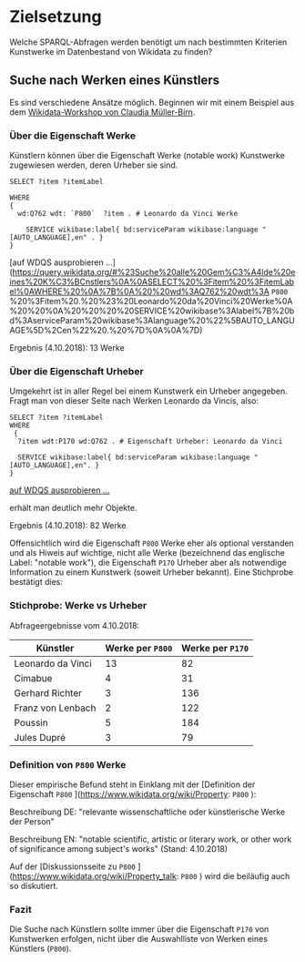 # Zielsetzung

Welche SPARQL-Abfragen werden benötigt um nach bestimmten Kriterien Kunstwerke im Datenbestand von Wikidata zu finden?

## Suche nach Werken eines Künstlers

Es sind verschiedene Ansätze möglich. Beginnen wir mit einem Beispiel aus dem [Wikidata-Workshop von Claudia Müller-Birn](https://github.com/clmb/wikidata_workshop/tree/master/SPARQL1_Statements).

### Über die Eigenschaft Werke

Künstlern können über die Eigenschaft Werke (notable work) Kunstwerke zugewiesen werden, deren Urheber sie sind.

```sparql
SELECT ?item ?itemLabel

WHERE
{
  wd:Q762 wdt: `P800`  ?item . # Leonardo da Vinci Werke

    SERVICE wikibase:label{ bd:serviceParam wikibase:language "[AUTO_LANGUAGE],en" . }
}
```
[auf WDQS ausprobieren ...](https://query.wikidata.org/#%23Suche%20alle%20Gem%C3%A4lde%20eines%20K%C3%BCnstlers%0A%0ASELECT%20%3Fitem%20%3FitemLabel%0AWHERE%20%0A%7B%0A%20%20wd%3AQ762%20wdt%3A `P800` %20%3Fitem%20.%20%23%20Leonardo%20da%20Vinci%20Werke%0A%20%20%0A%20%20%20%20SERVICE%20wikibase%3Alabel%7B%20bd%3AserviceParam%20wikibase%3Alanguage%20%22%5BAUTO_LANGUAGE%5D%2Cen%22%20.%20%7D%0A%0A%7D)

Ergebnis (4.10.2018): 13 Werke

### Über die Eigenschaft Urheber

Umgekehrt ist in aller Regel bei einem Kunstwerk ein Urheber angegeben. Fragt man von dieser Seite nach Werken Leonardo da Vincis, also:

```sparql
SELECT ?item ?itemLabel
WHERE
 {
  ?item wdt:P170 wd:Q762 . # Eigenschaft Urheber: Leonardo da Vinci

  SERVICE wikibase:label{ bd:serviceParam wikibase:language "[AUTO_LANGUAGE],en". }
}
```
[auf WDQS ausprobieren ...](https://query.wikidata.org/#%23%20Suche%20nach%20Gem%C3%A4lden%20Leonardo%20da%20Vincis%2C%20per%20Urheber%0A%0ASELECT%20%3Fitem%20%3FitemLabel%20%0AWHERE%0A%20%7B%0A%20%20%3Fitem%20wdt%3AP170%20wd%3AQ762%20.%20%23%20Eigenschaft%20Urheber%3A%20Leonardo%20da%20Vinci%0A%20%20%20%0A%20%20SERVICE%20wikibase%3Alabel%7B%20bd%3AserviceParam%20wikibase%3Alanguage%20%22%5BAUTO_LANGUAGE%5D%2Cen%22.%20%7D%0A%7D)

erhält man deutlich mehr Objekte.

Ergebnis (4.10.2018): 82 Werke

Offensichtlich wird die Eigenschaft `P800` Werke eher als optional verstanden und als Hiweis auf wichtige, nicht alle Werke (bezeichnend das englische Label: "notable work"), die Eigenschaft `P170` Urheber aber als notwendige Information zu einem Kunstwerk (soweit Urheber bekannt). Eine Stichprobe bestätigt dies:

### Stichprobe: Werke vs Urheber

Abfrageergebnisse vom 4.10.2018:

Künstler | Werke per `P800` | Werke per `P170`
-------- | -------- | --------
Leonardo da Vinci | 13 | 82
Cimabue | 4 | 31
Gerhard Richter | 3 | 136
Franz von Lenbach | 2 | 122
Poussin | 5 | 184
Jules Dupré | 3 | 79

### Definition von `P800` Werke

Dieser empirische Befund steht in Einklang mit der [Definition der Eigenschaft  `P800` ](https://www.wikidata.org/wiki/Property: `P800` ):

Beschreibung DE: "relevante wissenschaftliche oder künstlerische Werke der Person"

Beschreibung EN: "notable scientific, artistic or literary work, or other work of significance among subject's works"
(Stand: 4.10.2018)

Auf der [Diskussionsseite zu  `P800` ](https://www.wikidata.org/wiki/Property_talk: `P800` ) wird die beiläufig auch so diskutiert.

### Fazit

Die Suche nach Künstlern sollte immer über die Eigenschaft `P170` von Kunstwerken erfolgen, nicht über die Auswahlliste von Werken eines Künstlers (`P800`).
